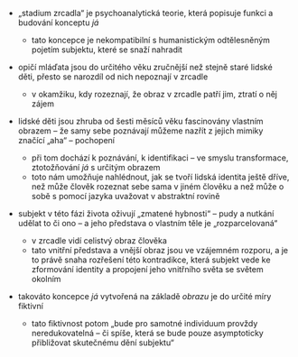 
* „stadium zrcadla“ je psychoanalytická teorie, která popisuje funkci a budování konceptu _já_
  * tato koncepce je nekompatibilní s humanistickým odtělesněným pojetím subjektu, které se snaží nahradit

* opičí mláďata jsou do určitého věku zručnější než stejně staré lidské děti, přesto se narozdíl od nich nepoznají v zrcadle
  * v okamžiku, kdy rozeznají, že obraz v zrcadle patří jim, ztratí o něj zájem

* lidské děti jsou zhruba od šesti měsíců věku fascinovány vlastním obrazem – že samy sebe poznávají můžeme nazřít z jejich mimiky značící „aha“ – pochopení
  * při tom dochází k poznávání, k identifikaci – ve smyslu transformace, ztotožňování _já_ s určitým obrazem
  * toto nám umožňuje nahlédnout, jak se tvoří lidská identita ještě dříve, než může člověk rozeznat sebe sama v jiném člověku a než může o sobě s pomocí jazyka uvažovat v abstraktní rovině

* subjekt v této fázi života oživují „zmatené hybnosti“ – pudy a nutkání udělat to či ono – a jeho představa o vlastním těle je „rozparcelovaná“
  * v zrcadle vidí celistvý obraz člověka
  * tato vnitřní představa a vnější obraz jsou ve vzájemném rozporu, a je to právě snaha rozřešení této kontradikce, která subjekt vede ke zformování identity a propojení jeho vnitřního světa se světem okolním

* takováto koncepce _já_ vytvořená na základě _obrazu_ je do určité míry fiktivní
  * tato fiktivnost potom „bude pro samotné individuum provždy neredukovatelná – či spíše, která se bude pouze asymptoticky přibližovat skutečnému dění subjektu“
